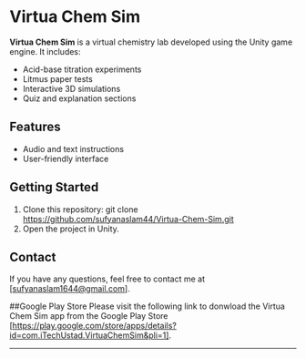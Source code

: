 # Virtua Chem Sim

**Virtua Chem Sim** is a virtual chemistry lab developed using the Unity game engine. It includes:
- Acid-base titration experiments
- Litmus paper tests
- Interactive 3D simulations
- Quiz and explanation sections

## Features
- Audio and text instructions
- User-friendly interface

## Getting Started
1. Clone this repository:
git clone https://github.com/sufyanaslam44/Virtua-Chem-Sim.git
2. Open the project in Unity.

## Contact
If you have any questions, feel free to contact me at [sufyanaslam1644@gmail.com].

##Google Play Store
Please visit the following link to donwload the Virtua Chem Sim app from the Google Play Store
[https://play.google.com/store/apps/details?id=com.iTechUstad.VirtuaChemSim&pli=1].

---
